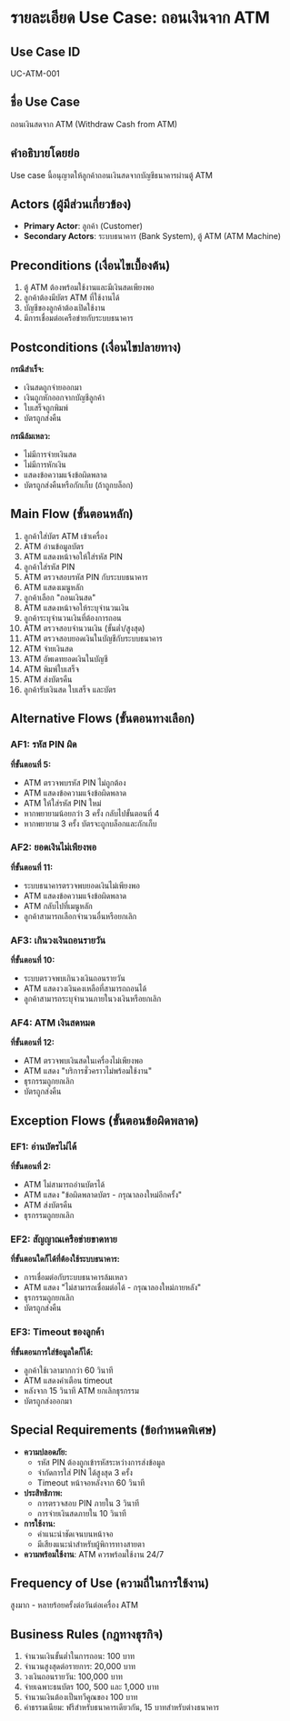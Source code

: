 # รายละเอียด Use Case: ถอนเงินจาก ATM

## Use Case ID
UC-ATM-001

## ชื่อ Use Case
ถอนเงินสดจาก ATM (Withdraw Cash from ATM)

## คำอธิบายโดยย่อ
Use case นี้อนุญาตให้ลูกค้าถอนเงินสดจากบัญชีธนาคารผ่านตู้ ATM

## Actors (ผู้มีส่วนเกี่ยวข้อง)
- **Primary Actor**: ลูกค้า (Customer)
- **Secondary Actors**: ระบบธนาคาร (Bank System), ตู้ ATM (ATM Machine)

## Preconditions (เงื่อนไขเบื้องต้น)
1. ตู้ ATM ต้องพร้อมใช้งานและมีเงินสดเพียงพอ
2. ลูกค้าต้องมีบัตร ATM ที่ใช้งานได้
3. บัญชีของลูกค้าต้องเปิดใช้งาน
4. มีการเชื่อมต่อเครือข่ายกับระบบธนาคาร

## Postconditions (เงื่อนไขปลายทาง)
**กรณีสำเร็จ:**
- เงินสดถูกจ่ายออกมา
- เงินถูกหักออกจากบัญชีลูกค้า
- ใบเสร็จถูกพิมพ์
- บัตรถูกส่งคืน

**กรณีล้มเหลว:**
- ไม่มีการจ่ายเงินสด
- ไม่มีการหักเงิน
- แสดงข้อความแจ้งข้อผิดพลาด
- บัตรถูกส่งคืนหรือกักเก็บ (ถ้าถูกบล็อก)

## Main Flow (ขั้นตอนหลัก)
1. ลูกค้าใส่บัตร ATM เข้าเครื่อง
2. ATM อ่านข้อมูลบัตร
3. ATM แสดงหน้าจอให้ใส่รหัส PIN
4. ลูกค้าใส่รหัส PIN
5. ATM ตรวจสอบรหัส PIN กับระบบธนาคาร
6. ATM แสดงเมนูหลัก
7. ลูกค้าเลือก "ถอนเงินสด"
8. ATM แสดงหน้าจอให้ระบุจำนวนเงิน
9. ลูกค้าระบุจำนวนเงินที่ต้องการถอน
10. ATM ตรวจสอบจำนวนเงิน (ขั้นต่ำ/สูงสุด)
11. ATM ตรวจสอบยอดเงินในบัญชีกับระบบธนาคาร
12. ATM จ่ายเงินสด
13. ATM อัพเดทยอดเงินในบัญชี
14. ATM พิมพ์ใบเสร็จ
15. ATM ส่งบัตรคืน
16. ลูกค้ารับเงินสด ใบเสร็จ และบัตร

## Alternative Flows (ขั้นตอนทางเลือก)

### AF1: รหัส PIN ผิด
**ที่ขั้นตอนที่ 5:**
- ATM ตรวจพบรหัส PIN ไม่ถูกต้อง
- ATM แสดงข้อความแจ้งข้อผิดพลาด
- ATM ให้ใส่รหัส PIN ใหม่
- หากพยายามน้อยกว่า 3 ครั้ง กลับไปขั้นตอนที่ 4
- หากพยายาม 3 ครั้ง บัตรจะถูกบล็อกและกักเก็บ

### AF2: ยอดเงินไม่เพียงพอ
**ที่ขั้นตอนที่ 11:**
- ระบบธนาคารตรวจพบยอดเงินไม่เพียงพอ
- ATM แสดงข้อความแจ้งข้อผิดพลาด
- ATM กลับไปที่เมนูหลัก
- ลูกค้าสามารถเลือกจำนวนอื่นหรือยกเลิก

### AF3: เกินวงเงินถอนรายวัน
**ที่ขั้นตอนที่ 10:**
- ระบบตรวจพบเกินวงเงินถอนรายวัน
- ATM แสดงวงเงินคงเหลือที่สามารถถอนได้
- ลูกค้าสามารถระบุจำนวนภายในวงเงินหรือยกเลิก

### AF4: ATM เงินสดหมด
**ที่ขั้นตอนที่ 12:**
- ATM ตรวจพบเงินสดในเครื่องไม่เพียงพอ
- ATM แสดง "บริการชั่วคราวไม่พร้อมใช้งาน"
- ธุรกรรมถูกยกเลิก
- บัตรถูกส่งคืน

## Exception Flows (ขั้นตอนข้อผิดพลาด)

### EF1: อ่านบัตรไม่ได้
**ที่ขั้นตอนที่ 2:**
- ATM ไม่สามารถอ่านบัตรได้
- ATM แสดง "ข้อผิดพลาดบัตร - กรุณาลองใหม่อีกครั้ง"
- ATM ส่งบัตรคืน
- ธุรกรรมถูกยกเลิก

### EF2: สัญญาณเครือข่ายขาดหาย
**ที่ขั้นตอนใดก็ได้ที่ต้องใช้ระบบธนาคาร:**
- การเชื่อมต่อกับระบบธนาคารล้มเหลว
- ATM แสดง "ไม่สามารถเชื่อมต่อได้ - กรุณาลองใหม่ภายหลัง"
- ธุรกรรมถูกยกเลิก
- บัตรถูกส่งคืน

### EF3: Timeout ของลูกค้า
**ที่ขั้นตอนการใส่ข้อมูลใดก็ได้:**
- ลูกค้าใช้เวลามากกว่า 60 วินาที
- ATM แสดงคำเตือน timeout
- หลังจาก 15 วินาที ATM ยกเลิกธุรกรรม
- บัตรถูกส่งออกมา

## Special Requirements (ข้อกำหนดพิเศษ)
- **ความปลอดภัย:**
  - รหัส PIN ต้องถูกเข้ารหัสระหว่างการส่งข้อมูล
  - จำกัดการใส่ PIN ได้สูงสุด 3 ครั้ง
  - Timeout หน้าจอหลังจาก 60 วินาที
- **ประสิทธิภาพ:**
  - การตรวจสอบ PIN ภายใน 3 วินาที
  - การจ่ายเงินสดภายใน 10 วินาที
- **การใช้งาน:**
  - คำแนะนำชัดเจนบนหน้าจอ
  - มีเสียงแนะนำสำหรับผู้พิการทางสายตา
- **ความพร้อมใช้งาน**: ATM ควรพร้อมใช้งาน 24/7

## Frequency of Use (ความถี่ในการใช้งาน)
สูงมาก - หลายร้อยครั้งต่อวันต่อเครื่อง ATM

## Business Rules (กฎทางธุรกิจ)
1. จำนวนเงินขั้นต่ำในการถอน: 100 บาท
2. จำนวนสูงสุดต่อรายการ: 20,000 บาท
3. วงเงินถอนรายวัน: 100,000 บาท
4. จ่ายเฉพาะธนบัตร 100, 500 และ 1,000 บาท
5. จำนวนเงินต้องเป็นทวีคูณของ 100 บาท
6. ค่าธรรมเนียม: ฟรีสำหรับธนาคารเดียวกัน, 15 บาทสำหรับต่างธนาคาร
